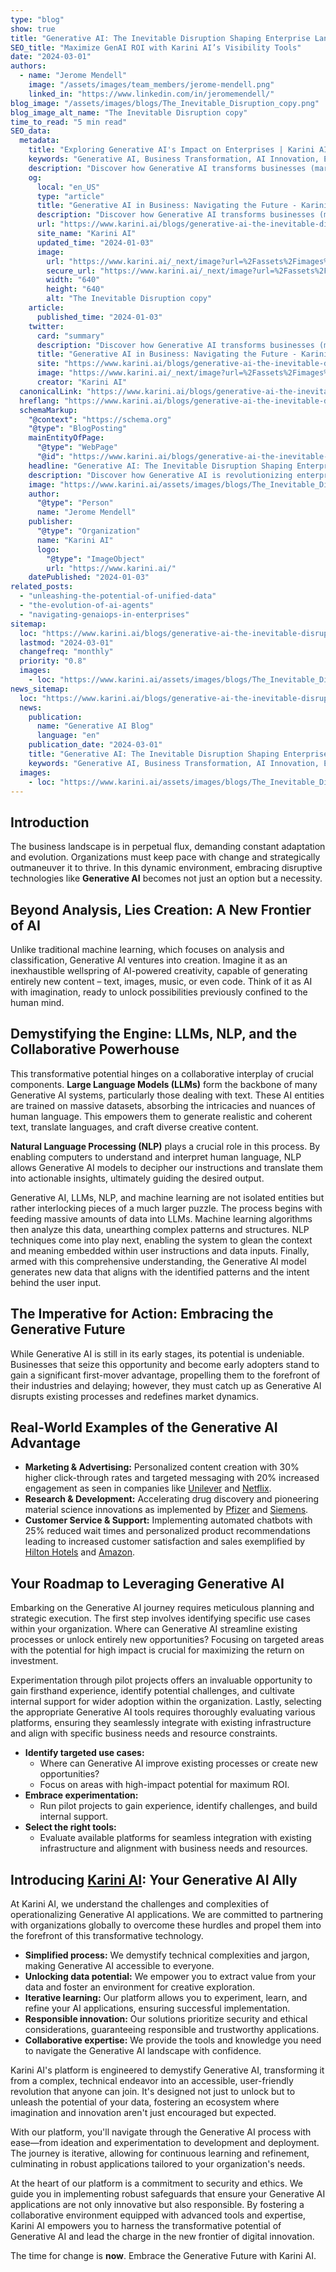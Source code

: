 ```yaml
---
type: "blog"
show: true
title: "Generative AI: The Inevitable Disruption Shaping Enterprise Landscapes"
SEO_title: "Maximize GenAI ROI with Karini AI’s Visibility Tools"
date: "2024-03-01"
authors:
  - name: "Jerome Mendell"
    image: "/assets/images/team_members/jerome-mendell.png"
    linked_in: "https://www.linkedin.com/in/jeromemendell/"
blog_image: "/assets/images/blogs/The_Inevitable_Disruption_copy.png"
blog_image_alt_name: "The Inevitable Disruption copy"
time_to_read: "5 min read"
SEO_data:
  metadata:
    title: "Exploring Generative AI's Impact on Enterprises | Karini AI"
    keywords: "Generative AI, Business Transformation, AI Innovation, Enterprise AI Solutions, Karini AI, AI in Marketing, AI in R&D, AI Tools for Business, Disruptive Technology, Future of AI"
    description: "Discover how Generative AI transforms businesses (marketing, R&D!) & how Karini AI empowers you to leverage it. &#35;GenerativeAI"
    og:
      local: "en_US"
      type: "article"
      title: "Generative AI in Business: Navigating the Future - Karini AI"
      description: "Discover how Generative AI transforms businesses (marketing, R&D!) & how Karini AI empowers you to leverage it. #GenerativeAI"
      url: "https://www.karini.ai/blogs/generative-ai-the-inevitable-disruption"
      site_name: "Karini AI"
      updated_time: "2024-01-03"
      image:
        url: "https://www.karini.ai/_next/image?url=%2Fassets%2Fimages%2Fblogs%2FThe_Inevitable_Disruption_copy.png&w=640&q=75"
        secure_url: "https://www.karini.ai/_next/image?url=%2Fassets%2Fimages%2Fblogs%2FThe_Inevitable_Disruption_copy.png&w=640&q=75"
        width: "640"
        height: "640"
        alt: "The Inevitable Disruption copy"
    article:
      published_time: "2024-01-03"
    twitter:
      card: "summary"
      description: "Discover how Generative AI transforms businesses (marketing, R&D!) & how Karini AI empowers you to leverage it. #GenerativeAI"
      title: "Generative AI in Business: Navigating the Future - Karini AI"
      site: "https://www.karini.ai/blogs/generative-ai-the-inevitable-disruption"
      image: "https://www.karini.ai/_next/image?url=%2Fassets%2Fimages%2Fblogs%2FThe_Inevitable_Disruption_copy.png&w=640&q=75"
      creator: "Karini AI"
  canonicalLink: "https://www.karini.ai/blogs/generative-ai-the-inevitable-disruption"
  hreflang: "https://www.karini.ai/blogs/generative-ai-the-inevitable-disruption"
  schemaMarkup:
    "@context": "https://schema.org"
    "@type": "BlogPosting"
    mainEntityOfPage:
      "@type": "WebPage"
      "@id": "https://www.karini.ai/blogs/generative-ai-the-inevitable-disruption"
    headline: "Generative AI: The Inevitable Disruption Shaping Enterprise Landscapes"
    description: "Discover how Generative AI is revolutionizing enterprises, from marketing to R&D, and how Karini AI can be your ally in embracing this disruptive technology."
    image: "https://www.karini.ai/assets/images/blogs/The_Inevitable_Disruption_copy.png"
    author:
      "@type": "Person"
      name: "Jerome Mendell"
    publisher:
      "@type": "Organization"
      name: "Karini AI"
      logo:
        "@type": "ImageObject"
        url: "https://www.karini.ai/"
    datePublished: "2024-01-03"
related_posts:
  - "unleashing-the-potential-of-unified-data"
  - "the-evolution-of-ai-agents"
  - "navigating-genaiops-in-enterprises"
sitemap:
  loc: "https://www.karini.ai/blogs/generative-ai-the-inevitable-disruption"
  lastmod: "2024-03-01"
  changefreq: "monthly"
  priority: "0.8"
  images:
    - loc: "https://www.karini.ai/assets/images/blogs/The_Inevitable_Disruption_copy.png"
news_sitemap:
  loc: "https://www.karini.ai/blogs/generative-ai-the-inevitable-disruption"
  news:
    publication:
      name: "Generative AI Blog"
      language: "en"
    publication_date: "2024-03-01"
    title: "Generative AI: The Inevitable Disruption Shaping Enterprise Landscapes"
    keywords: "Generative AI, Business Transformation, AI Innovation, Enterprise AI Solutions, Karini AI, AI in Marketing, AI in R&D, AI Tools for Business, Disruptive Technology, Future of AI"
  images:
    - loc: "https://www.karini.ai/assets/images/blogs/The_Inevitable_Disruption_copy.png"
---
```


## Introduction

The business landscape is in perpetual flux, demanding constant adaptation and evolution. Organizations must keep pace with change and strategically outmaneuver it to thrive. In this dynamic environment, embracing disruptive technologies like **Generative AI** becomes not just an option but a necessity.

## Beyond Analysis, Lies Creation: A New Frontier of AI

Unlike traditional machine learning, which focuses on analysis and classification, Generative AI ventures into creation. Imagine it as an inexhaustible wellspring of AI-powered creativity, capable of generating entirely new content – text, images, music, or even code. Think of it as AI with imagination, ready to unlock possibilities previously confined to the human mind.

## Demystifying the Engine: LLMs, NLP, and the Collaborative Powerhouse

This transformative potential hinges on a collaborative interplay of crucial components. **Large Language Models (LLMs)** form the backbone of many Generative AI systems, particularly those dealing with text. These AI entities are trained on massive datasets, absorbing the intricacies and nuances of human language. This empowers them to generate realistic and coherent text, translate languages, and craft diverse creative content.

**Natural Language Processing (NLP)** plays a crucial role in this process. By enabling computers to understand and interpret human language, NLP allows Generative AI models to decipher our instructions and translate them into actionable insights, ultimately guiding the desired output.

Generative AI, LLMs, NLP, and machine learning are not isolated entities but rather interlocking pieces of a much larger puzzle. The process begins with feeding massive amounts of data into LLMs. Machine learning algorithms then analyze this data, unearthing complex patterns and structures. NLP techniques come into play next, enabling the system to glean the context and meaning embedded within user instructions and data inputs. Finally, armed with this comprehensive understanding, the Generative AI model generates new data that aligns with the identified patterns and the intent behind the user input.

## The Imperative for Action: Embracing the Generative Future

While Generative AI is still in its early stages, its potential is undeniable. Businesses that seize this opportunity and become early adopters stand to gain a significant first-mover advantage, propelling them to the forefront of their industries and delaying; however, they must catch up as Generative AI disrupts existing processes and redefines market dynamics.

## Real-World Examples of the Generative AI Advantage

- **Marketing & Advertising:** Personalized content creation with 30% higher click-through rates and targeted messaging with 20% increased engagement as seen in companies like [Unilever](https://www.cio.com/article/464190/unilever-leverages-chatgpt-to-deliver-business-value.html) and [Netflix](https://www.sciencedirect.com/science/article/pii/S0148296324000468).
- **Research & Development:** Accelerating drug discovery and pioneering material science innovations as implemented by [Pfizer](https://www.pfizer.com/news/articles/artificial_intelligence_on_a_mission_to_make_clinical_drug_development_faster_and_smarter) and [Siemens](https://press.siemens.com/global/en/pressrelease/generative-artificial-intelligence-takes-siemens-predictive-maintenance-solution-next).
- **Customer Service & Support:** Implementing automated chatbots with 25% reduced wait times and personalized product recommendations leading to increased customer satisfaction and sales exemplified by [Hilton Hotels](https://hyscaler.com/insights/culinary-fusion-leveraging-ai-in-hotel-dining/) and [Amazon](https://www.cnbc.com/2023/06/12/amazon-is-using-generative-ai-to-summarize-product-reviews.html).

## Your Roadmap to Leveraging Generative AI

Embarking on the Generative AI journey requires meticulous planning and strategic execution. The first step involves identifying specific use cases within your organization. Where can Generative AI streamline existing processes or unlock entirely new opportunities? Focusing on targeted areas with the potential for high impact is crucial for maximizing the return on investment.

Experimentation through pilot projects offers an invaluable opportunity to gain firsthand experience, identify potential challenges, and cultivate internal support for wider adoption within the organization. Lastly, selecting the appropriate Generative AI tools requires thoroughly evaluating various platforms, ensuring they seamlessly integrate with existing infrastructure and align with specific business needs and resource constraints.

- **Identify targeted use cases:**
  - Where can Generative AI improve existing processes or create new opportunities?
  - Focus on areas with high-impact potential for maximum ROI.
- **Embrace experimentation:**
  - Run pilot projects to gain experience, identify challenges, and build internal support.
- **Select the right tools:**
  - Evaluate available platforms for seamless integration with existing infrastructure and alignment with business needs and resources.

## Introducing [Karini AI](https://www.karini.ai/): Your Generative AI Ally

At Karini AI, we understand the challenges and complexities of operationalizing Generative AI applications. We are committed to partnering with organizations globally to overcome these hurdles and propel them into the forefront of this transformative technology.

- **Simplified process:** We demystify technical complexities and jargon, making Generative AI accessible to everyone.
- **Unlocking data potential:** We empower you to extract value from your data and foster an environment for creative exploration.
- **Iterative learning:** Our platform allows you to experiment, learn, and refine your AI applications, ensuring successful implementation.
- **Responsible innovation:** Our solutions prioritize security and ethical considerations, guaranteeing responsible and trustworthy applications.
- **Collaborative expertise:** We provide the tools and knowledge you need to navigate the Generative AI landscape with confidence.

Karini AI's platform is engineered to demystify Generative AI, transforming it from a complex, technical endeavor into an accessible, user-friendly revolution that anyone can join. It's designed not just to unlock but to unleash the potential of your data, fostering an ecosystem where imagination and innovation aren't just encouraged but expected.

With our platform, you'll navigate through the Generative AI process with ease—from ideation and experimentation to development and deployment. The journey is iterative, allowing for continuous learning and refinement, culminating in robust applications tailored to your organization's needs.

At the heart of our platform is a commitment to security and ethics. We guide you in implementing robust safeguards that ensure your Generative AI applications are not only innovative but also responsible. By fostering a collaborative environment equipped with advanced tools and expertise, Karini AI empowers you to harness the transformative potential of Generative AI and lead the charge in the new frontier of digital innovation.

The time for change is **now**. Embrace the Generative Future with Karini AI.
